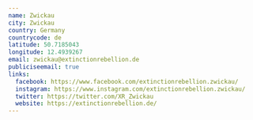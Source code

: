 ```yaml
---
name: Zwickau
city: Zwickau
country: Germany
countrycode: de
latitude: 50.7185043
longitude: 12.4939267
email: zwickau@extinctionrebellion.de
publiciseemail: true
links:
  facebook: https://www.facebook.com/extinctionrebellion.zwickau/
  instagram: https://www.instagram.com/extinctionrebellion.zwickau/
  twitter: https://twitter.com/XR_Zwickau
  website: https://extinctionrebellion.de/
---
```

